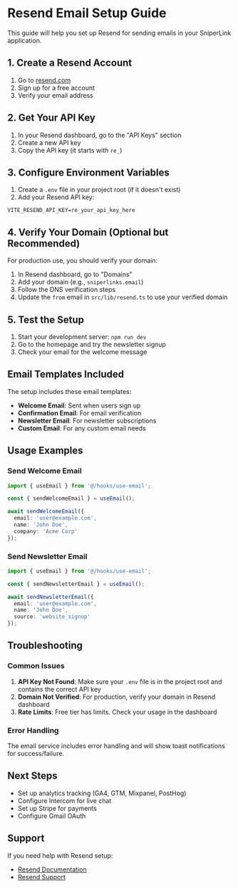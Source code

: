 # Resend Email Setup Guide

This guide will help you set up Resend for sending emails in your SniperLink application.

## 1. Create a Resend Account

1. Go to [resend.com](https://resend.com)
2. Sign up for a free account
3. Verify your email address

## 2. Get Your API Key

1. In your Resend dashboard, go to the "API Keys" section
2. Create a new API key
3. Copy the API key (it starts with `re_`)

## 3. Configure Environment Variables

1. Create a `.env` file in your project root (if it doesn't exist)
2. Add your Resend API key:

```env
VITE_RESEND_API_KEY=re_your_api_key_here
```

## 4. Verify Your Domain (Optional but Recommended)

For production use, you should verify your domain:

1. In Resend dashboard, go to "Domains"
2. Add your domain (e.g., `sniperlinks.email`)
3. Follow the DNS verification steps
4. Update the `from` email in `src/lib/resend.ts` to use your verified domain

## 5. Test the Setup

1. Start your development server: `npm run dev`
2. Go to the homepage and try the newsletter signup
3. Check your email for the welcome message

## Email Templates Included

The setup includes these email templates:

- **Welcome Email**: Sent when users sign up
- **Confirmation Email**: For email verification
- **Newsletter Email**: For newsletter subscriptions
- **Custom Email**: For any custom email needs

## Usage Examples

### Send Welcome Email
```typescript
import { useEmail } from '@/hooks/use-email';

const { sendWelcomeEmail } = useEmail();

await sendWelcomeEmail({
  email: 'user@example.com',
  name: 'John Doe',
  company: 'Acme Corp'
});
```

### Send Newsletter Email
```typescript
import { useEmail } from '@/hooks/use-email';

const { sendNewsletterEmail } = useEmail();

await sendNewsletterEmail({
  email: 'user@example.com',
  name: 'John Doe',
  source: 'website_signup'
});
```

## Troubleshooting

### Common Issues

1. **API Key Not Found**: Make sure your `.env` file is in the project root and contains the correct API key
2. **Domain Not Verified**: For production, verify your domain in Resend dashboard
3. **Rate Limits**: Free tier has limits. Check your usage in the dashboard

### Error Handling

The email service includes error handling and will show toast notifications for success/failure.

## Next Steps

- Set up analytics tracking (GA4, GTM, Mixpanel, PostHog)
- Configure Intercom for live chat
- Set up Stripe for payments
- Configure Gmail OAuth

## Support

If you need help with Resend setup:
- [Resend Documentation](https://resend.com/docs)
- [Resend Support](https://resend.com/support)
